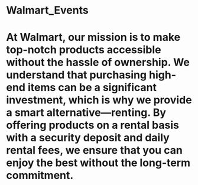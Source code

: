 # Walmart_Events
# At Walmart, our mission is to make top-notch products accessible without the hassle of ownership. We understand that purchasing high-end items can be a significant investment, which is why we provide a smart alternative—renting. By offering products on a rental basis with a security deposit and daily rental fees, we ensure that you can enjoy the best without the long-term commitment.
